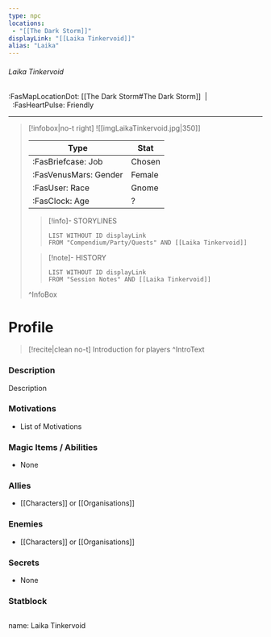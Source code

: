 ```yaml
---
type: npc
locations:
 - "[[The Dark Storm]]"
displayLink: "[[Laika Tinkervoid]]"
alias: "Laika"
---
```

###### Laika Tinkervoid
<span class="sub2">:FasMapLocationDot: [[The Dark Storm#The Dark Storm]]&nbsp;&nbsp;|&nbsp;&nbsp;:FasHeartPulse: Friendly </span>
___

> [!infobox|no-t right]
> ![[imgLaikaTinkervoid.jpg|350]]
>
> | Type | Stat |
> | ---- | ---- |
> | :FasBriefcase: Job |  Chosen |
> | :FasVenusMars: Gender | Female |
> | :FasUser: Race | Gnome |
> | :FasClock: Age | ? |
>
>> [!info]- STORYLINES
>>```dataview
>>LIST WITHOUT ID displayLink
>>FROM "Compendium/Party/Quests" AND [[Laika Tinkervoid]]
>
>>[!note]- HISTORY
>>```dataview
>>LIST WITHOUT ID displayLink
>>FROM "Session Notes" AND [[Laika Tinkervoid]]
>
>^InfoBox

# Profile

> [!recite|clean no-t]
>	Introduction for players
>^IntroText

### Description
Description

### Motivations
- List of Motivations

### Magic Items / Abilities
- None

### Allies
- [[Characters]] or [[Organisations]]

### Enemies
- [[Characters]] or [[Organisations]]

### Secrets
- None

### Statblock
>```statblock
name: Laika Tinkervoid